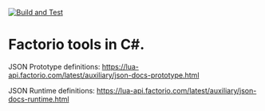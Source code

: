 [![Build and Test](https://github.com/AiwendilsCode/Mod-assembly-studio/actions/workflows/build_test.yml/badge.svg?branch=master)](https://github.com/AiwendilsCode/Mod-assembly-studio/actions/workflows/build_test.yml)
# Factorio tools in C#.

JSON Prototype definitions: https://lua-api.factorio.com/latest/auxiliary/json-docs-prototype.html

JSON Runtime definitions: https://lua-api.factorio.com/latest/auxiliary/json-docs-runtime.html

